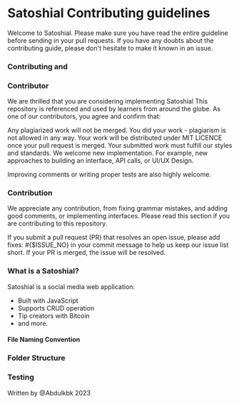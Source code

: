 # Satoshial Contributing guidelines

Welcome to Satoshial. Please make sure you have read the entire guideline before sending in your pull requests. If you have any doubts about the contributing guide, please don't hesitate to make it known in an issue.

### Contributing and

### Contributor

We are thrilled that you are considering implementing Satoshial
This repository is referenced and used by learners from around the globe. As one of our contributors, you agree and confirm that:

Any plagiarized work will not be merged. You did your work - plagiarism is not allowed in any way. Your work will be distributed under MIT LICENCE once your pull request is merged. Your submitted work must fulfill our styles and standards. We welcome new implementation. For example, new approaches to building an interface, API calls, or UI/UX Design.

Improving comments or writing proper tests are also highly welcome.

### Contribution

We appreciate any contribution, from fixing grammar mistakes, and adding good comments, or implementing interfaces. Please read this section if you are contributing to this repository.

If you submit a pull request (PR) that resolves an open issue, please add fixes: #{$ISSUE_NO} in your commit message to help us keep our issue list short. If your PR is merged, the issue will be resolved.

### What is a Satoshial?

Satoshial is a social media web application:

- Built with JavaScript
- Supports CRUD operation
- Tip creators with Bitcoin
- and more.

#### File Naming Convention

### Folder Structure

### Testing

Written by @Abdulkbk 2023
